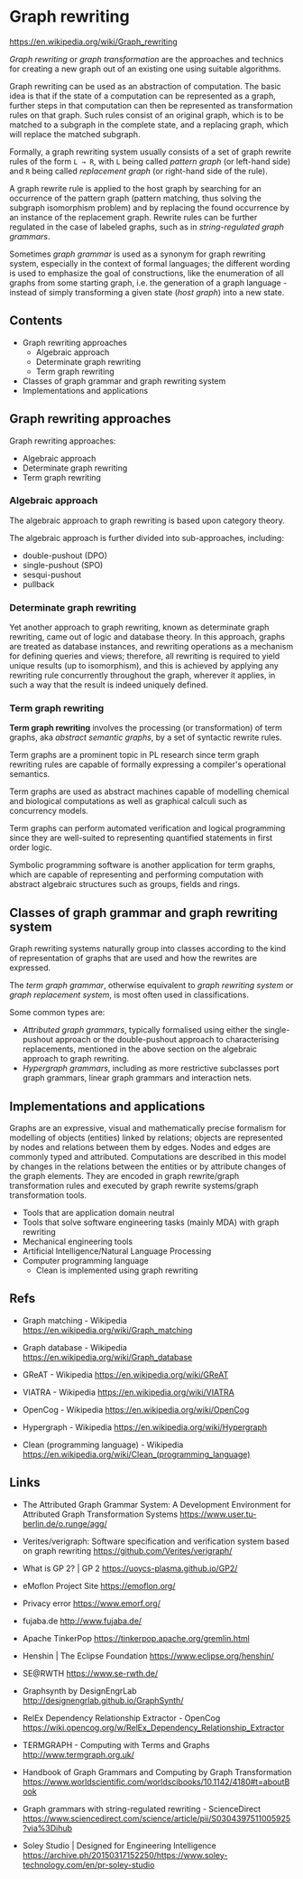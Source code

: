 # Graph rewriting

https://en.wikipedia.org/wiki/Graph_rewriting

*Graph rewriting* or *graph transformation* are the approaches and technics for creating a new graph out of an existing one using suitable algorithms.

Graph rewriting can be used as an abstraction of computation. 
The basic idea is that if the state of a computation 
can be represented as a graph, 
further steps in that computation 
can then be represented 
as transformation rules on that graph. 
Such rules consist of an original graph, 
which is to be matched 
to a subgraph in the complete state, 
and a replacing graph, 
which will replace the matched subgraph.

Formally, a graph rewriting system 
usually consists of 
a set of graph rewrite rules 
of the form `L → R`, 
with `L` being called *pattern graph* 
(or left-hand side) 
and `R` being called *replacement graph* 
(or right-hand side of the rule).

A graph rewrite rule is applied 
to the host graph 
by searching for an occurrence 
of the pattern graph 
(pattern matching, thus solving the subgraph isomorphism problem) 
and by replacing the found occurrence 
by an instance of the replacement graph. 
Rewrite rules can be further regulated 
in the case of labeled graphs, 
such as in *string-regulated graph grammars*.

Sometimes *graph grammar* is used 
as a synonym for graph rewriting system, 
especially in the context of formal languages; 
the different wording is used 
to emphasize the goal of constructions, 
like the enumeration of all graphs 
from some starting graph, 
i.e. the generation of a graph language - 
instead of simply transforming 
a given state (*host graph*) into a new state.

## Contents

- Graph rewriting approaches
  - Algebraic approach
  - Determinate graph rewriting
  - Term graph rewriting
- Classes of graph grammar and graph rewriting system
- Implementations and applications


## Graph rewriting approaches

Graph rewriting approaches:
- Algebraic approach
- Determinate graph rewriting
- Term graph rewriting

### Algebraic approach

The algebraic approach to graph rewriting is based upon category theory.

The algebraic approach is further divided into sub-approaches, including:
- double-pushout (DPO)
- single-pushout (SPO)
- sesqui-pushout
- pullback



### Determinate graph rewriting

Yet another approach to graph rewriting, known as determinate graph rewriting, came out of logic and database theory. In this approach, graphs are treated as database instances, and rewriting operations as a mechanism for defining queries and views; therefore, all rewriting is required to yield unique results (up to isomorphism), and this is achieved by applying any rewriting rule concurrently throughout the graph, wherever it applies, in such a way that the result is indeed uniquely defined.

### Term graph rewriting

**Term graph rewriting** involves the processing (or transformation) of term graphs, aka *abstract semantic graphs*, by a set of syntactic rewrite rules.

Term graphs are a prominent topic in PL research since term graph rewriting rules are capable of formally expressing a compiler's operational semantics.

Term graphs are used as abstract machines capable of modelling chemical and biological computations as well as graphical calculi such as concurrency models.

Term graphs can perform automated verification and logical programming since they are well-suited to representing quantified statements in first order logic.

Symbolic programming software is another application for term graphs, which are capable of representing and performing computation with abstract algebraic structures such as groups, fields and rings.

## Classes of graph grammar and graph rewriting system

Graph rewriting systems naturally group into classes according to the kind of representation of graphs that are used and how the rewrites are expressed.

The *term graph grammar*, otherwise equivalent to *graph rewriting system* or *graph replacement system*, is most often used in classifications.

Some common types are:
- *Attributed graph grammars*, typically formalised using either the single-pushout approach or the double-pushout approach to characterising replacements, mentioned in the above section on the algebraic approach to graph rewriting.
- *Hypergraph grammars*, including as more restrictive subclasses port graph grammars, linear graph grammars and interaction nets.

## Implementations and applications

Graphs are an expressive, visual and mathematically precise formalism for modelling of objects (entities) linked by relations; objects are represented by nodes and relations between them by edges. Nodes and edges are commonly typed and attributed. Computations are described in this model by changes in the relations between the entities or by attribute changes of the graph elements. They are encoded in graph rewrite/graph transformation rules and executed by graph rewrite systems/graph transformation tools.

* Tools that are application domain neutral
* Tools that solve software engineering tasks (mainly MDA) with graph rewriting
* Mechanical engineering tools
* Artificial Intelligence/Natural Language Processing
* Computer programming language
  - Clean is implemented using graph rewriting


## Refs

* Graph matching - Wikipedia
https://en.wikipedia.org/wiki/Graph_matching

* Graph database - Wikipedia
https://en.wikipedia.org/wiki/Graph_database

* GReAT - Wikipedia
https://en.wikipedia.org/wiki/GReAT

* VIATRA - Wikipedia
https://en.wikipedia.org/wiki/VIATRA

* OpenCog - Wikipedia
https://en.wikipedia.org/wiki/OpenCog

* Hypergraph - Wikipedia
https://en.wikipedia.org/wiki/Hypergraph

* Clean (programming language) - Wikipedia
https://en.wikipedia.org/wiki/Clean_(programming_language)


## Links

* The Attributed Graph Grammar System: 
A Development Environment for Attributed Graph Transformation Systems
https://www.user.tu-berlin.de/o.runge/agg/

* Verites/verigraph: Software specification and verification system based on graph rewriting
https://github.com/Verites/verigraph/

* What is GP 2? | GP 2
https://uoycs-plasma.github.io/GP2/

* eMoflon Project Site
https://emoflon.org/

* Privacy error
https://www.emorf.org/

* fujaba.de
http://www.fujaba.de/

* Apache TinkerPop
https://tinkerpop.apache.org/gremlin.html

* Henshin | The Eclipse Foundation
https://www.eclipse.org/henshin/

* SE@RWTH
https://www.se-rwth.de/

* Graphsynth by DesignEngrLab
http://designengrlab.github.io/GraphSynth/

* RelEx Dependency Relationship Extractor - OpenCog
https://wiki.opencog.org/w/RelEx_Dependency_Relationship_Extractor

* TERMGRAPH - Computing with Terms and Graphs
http://www.termgraph.org.uk/

* Handbook of Graph Grammars and Computing by Graph Transformation
https://www.worldscientific.com/worldscibooks/10.1142/4180#t=aboutBook

* Graph grammars with string-regulated rewriting - ScienceDirect
https://www.sciencedirect.com/science/article/pii/S0304397511005925?via%3Dihub

* Soley Studio | Designed for Engineering Intelligence
https://archive.ph/20150317152250/https://www.soley-technology.com/en/pr-soley-studio
